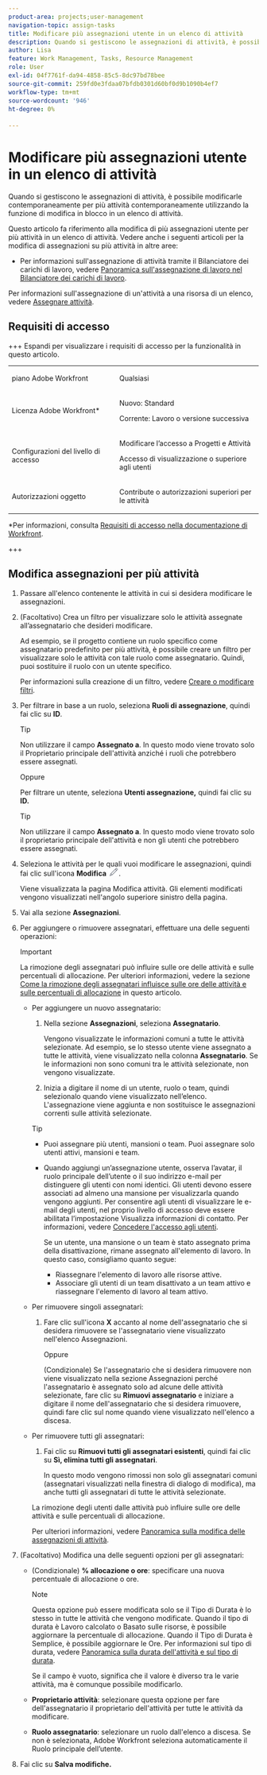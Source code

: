 ```yaml
---
product-area: projects;user-management
navigation-topic: assign-tasks
title: Modificare più assegnazioni utente in un elenco di attività
description: Quando si gestiscono le assegnazioni di attività, è possibile modificarle contemporaneamente per più attività contemporaneamente utilizzando la funzione di modifica in blocco in un elenco di attività.
author: Lisa
feature: Work Management, Tasks, Resource Management
role: User
exl-id: 04f7761f-da94-4858-85c5-8dc97bd78bee
source-git-commit: 259fd0e3fdaa07bfdb0301d60bf0d9b1090b4ef7
workflow-type: tm+mt
source-wordcount: '946'
ht-degree: 0%

---
```


# Modificare più assegnazioni utente in un elenco di attività

<!--Audited: 07/2024-->

<!--
<p>There is a similar article in Resource Scheduling and a similar one for Issues; when things change, you might need to update all 3</p>
-->

Quando si gestiscono le assegnazioni di attività, è possibile modificarle contemporaneamente per più attività contemporaneamente utilizzando la funzione di modifica in blocco in un elenco di attività.

Questo articolo fa riferimento alla modifica di più assegnazioni utente per più attività in un elenco di attività. Vedere anche i seguenti articoli per la modifica di assegnazioni su più attività in altre aree:

* Per informazioni sull&#39;assegnazione di attività tramite il Bilanciatore dei carichi di lavoro, vedere [Panoramica sull&#39;assegnazione di lavoro nel Bilanciatore dei carichi di lavoro](../../../resource-mgmt/workload-balancer/assign-work-in-workload-balancer.md).

Per informazioni sull&#39;assegnazione di un&#39;attività a una risorsa di un elenco, vedere [Assegnare attività](../../../manage-work/tasks/assign-tasks/assign-tasks.md).

## Requisiti di accesso

+++ Espandi per visualizzare i requisiti di accesso per la funzionalità in questo articolo.

<table style="table-layout:auto"> 
 <col> 
 <col> 
 <tbody> 
  <tr> 
   <td role="rowheader">piano Adobe Workfront</td> 
   <td> <p>Qualsiasi</p> </td> 
  </tr> 
  <tr> 
   <td role="rowheader">Licenza Adobe Workfront*</td> 
   <td> <p>Nuovo: Standard</p>
   <p>Corrente: Lavoro o versione successiva</p> </td> 
  </tr> 
  <tr> 
   <td role="rowheader">Configurazioni del livello di accesso</td> 
   <td> <p>Modificare l’accesso a Progetti e Attività</p> <p>Accesso di visualizzazione o superiore agli utenti</p>  </td> 
  </tr> 
  <tr> 
   <td role="rowheader">Autorizzazioni oggetto</td> 
   <td> <p>Contribute o autorizzazioni superiori per le attività</p>  </td> 
  </tr> 
 </tbody> 
</table>

*Per informazioni, consulta [Requisiti di accesso nella documentazione di Workfront](/help/quicksilver/administration-and-setup/add-users/access-levels-and-object-permissions/access-level-requirements-in-documentation.md).

+++

<!--
<div data-mc-conditions="QuicksilverOrClassic.Draft mode">
<h2>When to modify user assignments on tasks</h2>
<p>(NOTE: moved to the new article: /Content/Manage work/Tasks/Assign tasks/modify-task-assignments-overview.htm) </p>
<p>You might want to modify the user assignments for multiple tasks for a variety of reasons, including the following:</p>
<ul>
<li>Users join or leave your team</li>
<li> <p>A user takes a vacation that extends beyond task due dates</p> <note type="note">
When assigning users to work, their availability according to their schedules affects the Planned and Projected Dates of tasks. For information about schedules, see
<a href="../../../administration-and-setup/set-up-workfront/configure-timesheets-schedules/create-schedules.md" class="MCXref xref">Create a schedule</a>.
</note> </li>
<li>A specific role or user is set as the assignee for multiple tasks and you want to quickly modify all items to be assigned to a different user or role</li>
</ul>
<p><strong>How removing assignees affects task hours and allocation percentages</strong></p>
<p>(NOTE: move to the new article: /Content/Manage work/Tasks/Assign tasks/modify-task-assignments-overview.htm) </p>
<p>Removing users can affect task hours and allocation percentages. The effect that removing a user has on the task depends on the Duration Type that was selected for the task. For information about Duration Type, see <a href="../../../manage-work/tasks/taskdurtn/task-duration-and-duration-type.md" class="MCXref xref">Overview of Task Duration and Duration Type</a>.</p>
<p>When you delete a user from a task with the following Duration Types:</p>
<ul>
<li> <p><strong>Simple:</strong> The planned hours assigned to that user are subtracted from the task's total planned hours.</p> <note type="important">
<span class="s1">This could negatively affect your project plan because it changes the total planned hours for the task and the project.</span>
</note> </li>
<li><span class="s1"><strong>Effort Driven:</strong> The allocation percentage does not change for other users.</span> </li>
<li><span class="s1"><strong>Calculated Assignment:</strong> The allocation percentages of other users are adjusted so that the total equals 100%.</span> </li>
<li><span class="s1"><strong>Calculated Work:</strong> The allocation percentage does not change for other users.</span> </li>
</ul>
</div>
-->

## Modifica assegnazioni per più attività

1. Passare all&#39;elenco contenente le attività in cui si desidera modificare le assegnazioni.
1. (Facoltativo) Crea un filtro per visualizzare solo le attività assegnate all’assegnatario che desideri modificare.

   Ad esempio, se il progetto contiene un ruolo specifico come assegnatario predefinito per più attività, è possibile creare un filtro per visualizzare solo le attività con tale ruolo come assegnatario. Quindi, puoi sostituire il ruolo con un utente specifico.

   Per informazioni sulla creazione di un filtro, vedere [Creare o modificare filtri](../../../reports-and-dashboards/reports/reporting-elements/create-filters.md).


1. Per filtrare in base a un ruolo, seleziona **Ruoli di assegnazione**, quindi fai clic su **ID**.

   >[!TIP]
   >
   >Non utilizzare il campo **Assegnato a**. In questo modo viene trovato solo il Proprietario principale dell&#39;attività anziché i ruoli che potrebbero essere assegnati.

   Oppure

   Per filtrare un utente, seleziona **Utenti assegnazione,** quindi fai clic su **ID.**

   >[!TIP]
   >
   >Non utilizzare il campo **Assegnato a**. In questo modo viene trovato solo il proprietario principale dell&#39;attività e non gli utenti che potrebbero essere assegnati.

1. Seleziona le attività per le quali vuoi modificare le assegnazioni, quindi fai clic sull&#39;icona **Modifica** ![](assets/edit-icon.png).

   Viene visualizzata la pagina Modifica attività. Gli elementi modificati vengono visualizzati nell&#39;angolo superiore sinistro della pagina.

1. Vai alla sezione **Assegnazioni**.
1. Per aggiungere o rimuovere assegnatari, effettuare una delle seguenti operazioni:

   >[!IMPORTANT]
   >
   >La rimozione degli assegnatari può influire sulle ore delle attività e sulle percentuali di allocazione. Per ulteriori informazioni, vedere la sezione [Come la rimozione degli assegnatari influisce sulle ore delle attività e sulle percentuali di allocazione](#how-removing-assignees-affects-task-hours-and-allocation-percentages) in questo articolo.

   * Per aggiungere un nuovo assegnatario:

      1. Nella sezione **Assegnazioni**, seleziona **Assegnatario**.

         Vengono visualizzate le informazioni comuni a tutte le attività selezionate. Ad esempio, se lo stesso utente viene assegnato a tutte le attività, viene visualizzato nella colonna **Assegnatario**. Se le informazioni non sono comuni tra le attività selezionate, non vengono visualizzate.

      1. Inizia a digitare il nome di un utente, ruolo o team, quindi selezionalo quando viene visualizzato nell’elenco. L&#39;assegnazione viene aggiunta e non sostituisce le assegnazioni correnti sulle attività selezionate.


     >[!TIP]
     >
     > * Puoi assegnare più utenti, mansioni o team. Puoi assegnare solo utenti attivi, mansioni e team.
     >   
     > * Quando aggiungi un’assegnazione utente, osserva l’avatar, il ruolo principale dell’utente o il suo indirizzo e-mail per distinguere gli utenti con nomi identici. Gli utenti devono essere associati ad almeno una mansione per visualizzarla quando vengono aggiunti. Per consentire agli utenti di visualizzare le e-mail degli utenti, nel proprio livello di accesso deve essere abilitata l’impostazione Visualizza informazioni di contatto. Per informazioni, vedere [Concedere l&#39;accesso agli utenti](../../../administration-and-setup/add-users/configure-and-grant-access/grant-access-other-users.md).
     > 
     >   Se un utente, una mansione o un team è stato assegnato prima della disattivazione, rimane assegnato all&#39;elemento di lavoro. In questo caso, consigliamo quanto segue:
     >   
     >     * Riassegnare l&#39;elemento di lavoro alle risorse attive.
     >     * Associare gli utenti di un team disattivato a un team attivo e riassegnare l&#39;elemento di lavoro al team attivo.


   * Per rimuovere singoli assegnatari:

      1. Fare clic sull&#39;icona **X** accanto al nome dell&#39;assegnatario che si desidera rimuovere se l&#39;assegnatario viene visualizzato nell&#39;elenco Assegnazioni.

         Oppure

         (Condizionale) Se l&#39;assegnatario che si desidera rimuovere non viene visualizzato nella sezione Assegnazioni perché l&#39;assegnatario è assegnato solo ad alcune delle attività selezionate, fare clic su **Rimuovi assegnatario** e iniziare a digitare il nome dell&#39;assegnatario che si desidera rimuovere, quindi fare clic sul nome quando viene visualizzato nell&#39;elenco a discesa.

   * Per rimuovere tutti gli assegnatari:

      1. Fai clic su **Rimuovi tutti gli assegnatari esistenti**, quindi fai clic su **Sì, elimina tutti gli assegnatari**.

         In questo modo vengono rimossi non solo gli assegnatari comuni (assegnatari visualizzati nella finestra di dialogo di modifica), ma anche tutti gli assegnatari di tutte le attività selezionate.

     La rimozione degli utenti dalle attività può influire sulle ore delle attività e sulle percentuali di allocazione.

     Per ulteriori informazioni, vedere [Panoramica sulla modifica delle assegnazioni di attività](../../../manage-work/tasks/assign-tasks/modify-task-assignments-overview.md).

1. (Facoltativo) Modifica una delle seguenti opzioni per gli assegnatari:

   * (Condizionale) **% allocazione o ore**: specificare una nuova percentuale di allocazione o ore.

     >[!NOTE]
     >
     >Questa opzione può essere modificata solo se il Tipo di Durata è lo stesso in tutte le attività che vengono modificate. Quando il tipo di durata è Lavoro calcolato o Basato sulle risorse, è possibile aggiornare la percentuale di allocazione. Quando il Tipo di Durata è Semplice, è possibile aggiornare le Ore. Per informazioni sul tipo di durata, vedere [Panoramica sulla durata dell&#39;attività e sul tipo di durata](../../../manage-work/tasks/taskdurtn/task-duration-and-duration-type.md).
     >
     >
     >Se il campo è vuoto, significa che il valore è diverso tra le varie attività, ma è comunque possibile modificarlo.

   * **Proprietario attività**: selezionare questa opzione per fare dell&#39;assegnatario il proprietario dell&#39;attività per tutte le attività da modificare.
   * **Ruolo assegnatario**: selezionare un ruolo dall&#39;elenco a discesa. Se non è selezionata, Adobe Workfront seleziona automaticamente il Ruolo principale dell’utente.

1. Fai clic su **Salva modifiche.**
